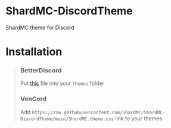 # ShardMC-DiscordTheme
 ShardMC theme for Discord

# Installation
> ### BetterDiscord
> Put [this](https://github.com/ShardMC/ShardMC-DiscordTheme/blob/main/ShardMC.theme.css) file into your `themes` folder
> ### VenCord
> Add `https://raw.githubusercontent.com/ShardMC/ShardMC-DiscordTheme/main/ShardMC.theme.css` link to your themes
